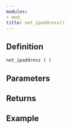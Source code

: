 ```yaml
---
modules:
- mod_
title: net_ipaddress()
---
```


## Definition

    net_ipaddress ( )

## Parameters

## Returns

## Example

```
```
